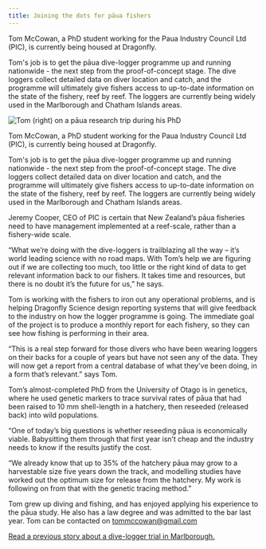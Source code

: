 ```yaml
---
title: Joining the dots for pāua fishers
---
```


Tom McCowan, a PhD student working for the Paua Industry Council Ltd
(PIC), is currently being housed at Dragonfly.

Tom's job is to get the pāua dive-logger programme up and running
nationwide - the next step from the proof-of-concept stage. The dive
loggers collect detailed data on diver location and catch, and the
programme will ultimately give fishers access to up-to-date
information on the state of the fishery, reef by reef. The loggers are
currently being widely used in the Marlborough and Chatham Islands
areas.

<!--more-->

![Tom (right) on a pāua research trip  during his
PhD](../news/2012-11-29-tom-mccowan/Tom-McCowan.jpg)

Tom McCowan, a
PhD student working for the Paua Industry Council Ltd (PIC), is
currently being housed at Dragonfly.

Tom's job is to get the pāua dive-logger programme up and running
nationwide - the next step from the proof-of-concept stage. The dive
loggers collect detailed data on diver location and catch, and the
programme will ultimately give fishers access to up-to-date
information on the state of the fishery, reef by reef. The loggers are
currently being widely used in the Marlborough and Chatham Islands
areas.

Jeremy Cooper, CEO of PIC is certain that New Zealand’s pāua fisheries
need to have management implemented at a reef-scale, rather than a
fishery-wide scale.

“What we’re doing with the dive-loggers is trailblazing all the way –
it’s world leading science with no road maps. With Tom’s help we are
figuring out if we are collecting too much, too little or the right
kind of data to get relevant information back to our fishers. It takes
time and resources, but there is no doubt it’s the future for us,” he
says.

Tom is working with the fishers to iron out any operational problems,
and is helping Dragonfly Science design reporting systems that will
give feedback to the industry on how the logger programme is going.
The immediate goal of the project is to produce a monthly report for
each fishery, so they can see how fishing is performing in their area.

“This is a real step forward for those divers who have been wearing
loggers on their backs for a couple of years but have not seen any of
the data. They will now get a report from a central database of what
they’ve been doing, in a form that’s relevant.” says Tom.

Tom’s almost-completed PhD from the University of Otago is in
genetics, where he used genetic markers to trace survival rates of
pāua that had been raised to 10 mm shell-length in a hatchery, then
reseeded (released back) into wild populations.

“One of today’s big questions is whether reseeding pāua is
economically viable. Babysitting them through that first year isn’t
cheap and the industry needs to know if the results justify the cost.

“We already know that up to 35% of the hatchery pāua may grow to a
harvestable size five years down the track, and modelling studies have
worked out the optimum size for release from the hatchery. My work is
following on from that with the genetic tracing method.”

Tom grew up diving and fishing, and has enjoyed applying his
experience to the pāua study. He also has a law degree and was
admitted to the bar last year. Tom can be contacted on
[tommccowan@gmail.com](mailto:tommccowan@gmail.com)

[Read a previous story about a dive-logger trial in
Marlborough.](http://www.dragonfly.co.nz/posts/2012/06/13/mapping-paua/)
